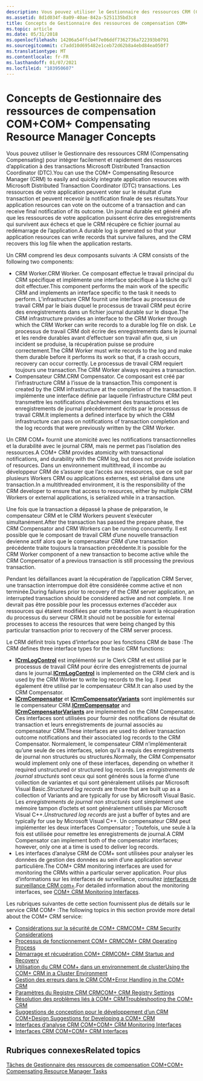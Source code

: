 ```yaml
---
description: Vous pouvez utiliser le Gestionnaire des ressources CRM (Compensating Compensating) pour intégrer facilement et rapidement des ressources d’application à des transactions Microsoft Distributed Transaction Coordinator (DTC).
ms.assetid: 8d1d034f-8a09-40ae-842a-5251135bd3c8
title: Concepts de Gestionnaire des ressources de compensation COM+
ms.topic: article
ms.date: 05/31/2018
ms.openlocfilehash: 14206a54ffcb4f7e06ddf7362736a722393b0791
ms.sourcegitcommit: c7add10d695482e1ceb72d62b8a4ebd84ea050f7
ms.translationtype: MT
ms.contentlocale: fr-FR
ms.lasthandoff: 01/07/2021
ms.locfileid: "103950607"
---
```

# <a name="com-compensating-resource-manager-concepts"></a><span data-ttu-id="516e6-103">Concepts de Gestionnaire des ressources de compensation COM+</span><span class="sxs-lookup"><span data-stu-id="516e6-103">COM+ Compensating Resource Manager Concepts</span></span>

<span data-ttu-id="516e6-104">Vous pouvez utiliser le Gestionnaire des ressources CRM (Compensating Compensating) pour intégrer facilement et rapidement des ressources d’application à des transactions Microsoft Distributed Transaction Coordinator (DTC).</span><span class="sxs-lookup"><span data-stu-id="516e6-104">You can use the COM+ Compensating Resource Manager (CRM) to easily and quickly integrate application resources with Microsoft Distributed Transaction Coordinator (DTC) transactions.</span></span> <span data-ttu-id="516e6-105">Les ressources de votre application peuvent voter sur le résultat d’une transaction et peuvent recevoir la notification finale de ses résultats.</span><span class="sxs-lookup"><span data-stu-id="516e6-105">Your application resources can vote on the outcome of a transaction and can receive final notification of its outcome.</span></span> <span data-ttu-id="516e6-106">Un journal durable est généré afin que les ressources de votre application puissent écrire des enregistrements qui survivent aux échecs et que le CRM récupère ce fichier journal au redémarrage de l’application.</span><span class="sxs-lookup"><span data-stu-id="516e6-106">A durable log is generated so that your application resources can write records that survive failures, and the CRM recovers this log file when the application restarts.</span></span>

<span data-ttu-id="516e6-107">Un CRM comprend les deux composants suivants :</span><span class="sxs-lookup"><span data-stu-id="516e6-107">A CRM consists of the following two components:</span></span>

-   <span data-ttu-id="516e6-108">CRM Worker.</span><span class="sxs-lookup"><span data-stu-id="516e6-108">CRM Worker.</span></span> <span data-ttu-id="516e6-109">Ce composant effectue le travail principal du CRM spécifique et implémente une interface spécifique à la tâche qu’il doit effectuer.</span><span class="sxs-lookup"><span data-stu-id="516e6-109">This component performs the main work of the specific CRM and implements an interface specific to the task it needs to perform.</span></span> <span data-ttu-id="516e6-110">L’infrastructure CRM fournit une interface au processus de travail CRM par le biais duquel le processus de travail CRM peut écrire des enregistrements dans un fichier journal durable sur le disque.</span><span class="sxs-lookup"><span data-stu-id="516e6-110">The CRM infrastructure provides an interface to the CRM Worker through which the CRM Worker can write records to a durable log file on disk.</span></span> <span data-ttu-id="516e6-111">Le processus de travail CRM doit écrire des enregistrements dans le journal et les rendre durables avant d’effectuer son travail afin que, si un incident se produise, la récupération puisse se produire correctement.</span><span class="sxs-lookup"><span data-stu-id="516e6-111">The CRM Worker must write records to the log and make them durable before it performs its work so that, if a crash occurs, recovery can occur correctly.</span></span> <span data-ttu-id="516e6-112">Le processus de travail CRM requiert toujours une transaction.</span><span class="sxs-lookup"><span data-stu-id="516e6-112">The CRM Worker always requires a transaction.</span></span>
-   <span data-ttu-id="516e6-113">Compensateur CRM.</span><span class="sxs-lookup"><span data-stu-id="516e6-113">CRM Compensator.</span></span> <span data-ttu-id="516e6-114">Ce composant est créé par l’infrastructure CRM à l’issue de la transaction.</span><span class="sxs-lookup"><span data-stu-id="516e6-114">This component is created by the CRM infrastructure at the completion of the transaction.</span></span> <span data-ttu-id="516e6-115">Il implémente une interface définie par laquelle l’infrastructure CRM peut transmettre les notifications d’achèvement des transactions et les enregistrements de journal précédemment écrits par le processus de travail CRM.</span><span class="sxs-lookup"><span data-stu-id="516e6-115">It implements a defined interface by which the CRM infrastructure can pass on notifications of transaction completion and the log records that were previously written by the CRM Worker.</span></span>

<span data-ttu-id="516e6-116">Un CRM COM+ fournit une atomicité avec les notifications transactionnelles et la durabilité avec le journal CRM, mais ne permet pas l’isolation des ressources.</span><span class="sxs-lookup"><span data-stu-id="516e6-116">A COM+ CRM provides atomicity with transactional notifications, and durability with the CRM log, but does not provide isolation of resources.</span></span> <span data-ttu-id="516e6-117">Dans un environnement multithread, il incombe au développeur CRM de s’assurer que l’accès aux ressources, que ce soit par plusieurs Workers CRM ou applications externes, est sérialisé dans une transaction.</span><span class="sxs-lookup"><span data-stu-id="516e6-117">In a multithreaded environment, it is the responsibility of the CRM developer to ensure that access to resources, either by multiple CRM Workers or external applications, is serialized while in a transaction.</span></span>

<span data-ttu-id="516e6-118">Une fois que la transaction a dépassé la phase de préparation, le compensateur CRM et le CRM Workers peuvent s’exécuter simultanément.</span><span class="sxs-lookup"><span data-stu-id="516e6-118">After the transaction has passed the prepare phase, the CRM Compensator and CRM Workers can be running concurrently.</span></span> <span data-ttu-id="516e6-119">Il est possible que le composant de travail CRM d’une nouvelle transaction devienne actif alors que le compensateur CRM d’une transaction précédente traite toujours la transaction précédente.</span><span class="sxs-lookup"><span data-stu-id="516e6-119">It is possible for the CRM Worker component of a new transaction to become active while the CRM Compensator of a previous transaction is still processing the previous transaction.</span></span>

<span data-ttu-id="516e6-120">Pendant les défaillances avant la récupération de l’application CRM Server, une transaction interrompue doit être considérée comme active et non terminée.</span><span class="sxs-lookup"><span data-stu-id="516e6-120">During failures prior to recovery of the CRM server application, an interrupted transaction should be considered active and not complete.</span></span> <span data-ttu-id="516e6-121">Il ne devrait pas être possible pour les processus externes d’accéder aux ressources qui étaient modifiées par cette transaction avant la récupération du processus du serveur CRM.</span><span class="sxs-lookup"><span data-stu-id="516e6-121">It should not be possible for external processes to access the resources that were being changed by this particular transaction prior to recovery of the CRM server process.</span></span>

<span data-ttu-id="516e6-122">Le CRM définit trois types d’interface pour les fonctions CRM de base :</span><span class="sxs-lookup"><span data-stu-id="516e6-122">The CRM defines three interface types for the basic CRM functions:</span></span>

-   <span data-ttu-id="516e6-123">[**ICrmLogControl**](/windows/desktop/api/ComSvcs/nn-comsvcs-icrmlogcontrol) est implémenté sur le Clerk CRM et est utilisé par le processus de travail CRM pour écrire des enregistrements de journal dans le journal.</span><span class="sxs-lookup"><span data-stu-id="516e6-123">[**ICrmLogControl**](/windows/desktop/api/ComSvcs/nn-comsvcs-icrmlogcontrol) is implemented on the CRM clerk and is used by the CRM Worker to write log records to the log.</span></span> <span data-ttu-id="516e6-124">Il peut également être utilisé par le compensateur CRM.</span><span class="sxs-lookup"><span data-stu-id="516e6-124">It can also used by the CRM Compensator.</span></span>
-   <span data-ttu-id="516e6-125">[**ICrmCompensator**](/windows/desktop/api/ComSvcs/nn-comsvcs-icrmcompensator) et [**ICrmCompensatorVariants**](/windows/desktop/api/ComSvcs/nn-comsvcs-icrmcompensatorvariants) sont implémentés sur le compensateur CRM.</span><span class="sxs-lookup"><span data-stu-id="516e6-125">[**ICrmCompensator**](/windows/desktop/api/ComSvcs/nn-comsvcs-icrmcompensator) and [**ICrmCompensatorVariants**](/windows/desktop/api/ComSvcs/nn-comsvcs-icrmcompensatorvariants) are implemented on the CRM Compensator.</span></span> <span data-ttu-id="516e6-126">Ces interfaces sont utilisées pour fournir des notifications de résultat de transaction et leurs enregistrements de journal associés au compensateur CRM.</span><span class="sxs-lookup"><span data-stu-id="516e6-126">These interfaces are used to deliver transaction outcome notifications and their associated log records to the CRM Compensator.</span></span> <span data-ttu-id="516e6-127">Normalement, le compensateur CRM n’implémenterait qu’une seule de ces interfaces, selon qu’il a requis des enregistrements de journal non structurés ou structurés.</span><span class="sxs-lookup"><span data-stu-id="516e6-127">Normally, the CRM Compensator would implement only one of these interfaces, depending on whether it required unstructured or structured log records.</span></span> <span data-ttu-id="516e6-128">Les *enregistrements de journal structurés* sont ceux qui sont générés sous la forme d’une collection de variantes et qui sont généralement utilisés par Microsoft Visual Basic.</span><span class="sxs-lookup"><span data-stu-id="516e6-128">*Structured log records* are those that are built up as a collection of Variants and are typically for use by Microsoft Visual Basic.</span></span> <span data-ttu-id="516e6-129">Les *enregistrements de journal non structurés* sont simplement une mémoire tampon d’octets et sont généralement utilisés par Microsoft Visual C++.</span><span class="sxs-lookup"><span data-stu-id="516e6-129">*Unstructured log records* are just a buffer of bytes and are typically for use by Microsoft Visual C++.</span></span> <span data-ttu-id="516e6-130">Un compensateur CRM peut implémenter les deux interfaces Compensator ; Toutefois, une seule à la fois est utilisée pour remettre les enregistrements de journal.</span><span class="sxs-lookup"><span data-stu-id="516e6-130">A CRM Compensator can implement both of the compensator interfaces; however, only one at a time is used to deliver log records.</span></span>
-   <span data-ttu-id="516e6-131">Les interfaces d’analyse CRM de COM+ sont utilisées pour analyser les données de gestion des données au sein d’une application serveur particulière.</span><span class="sxs-lookup"><span data-stu-id="516e6-131">The COM+ CRM monitoring interfaces are used for monitoring the CRMs within a particular server application.</span></span> <span data-ttu-id="516e6-132">Pour plus d’informations sur les interfaces de surveillance, consultez [interfaces de surveillance CRM com+](com--crm-monitoring-interfaces.md).</span><span class="sxs-lookup"><span data-stu-id="516e6-132">For detailed information about the monitoring interfaces, see [COM+ CRM Monitoring Interfaces](com--crm-monitoring-interfaces.md).</span></span>

<span data-ttu-id="516e6-133">Les rubriques suivantes de cette section fournissent plus de détails sur le service CRM COM+ :</span><span class="sxs-lookup"><span data-stu-id="516e6-133">The following topics in this section provide more detail about the COM+ CRM service:</span></span>

-   [<span data-ttu-id="516e6-134">Considérations sur la sécurité de COM+ CRM</span><span class="sxs-lookup"><span data-stu-id="516e6-134">COM+ CRM Security Considerations</span></span>](com--crm-security-considerations.md)
-   [<span data-ttu-id="516e6-135">Processus de fonctionnement COM+ CRM</span><span class="sxs-lookup"><span data-stu-id="516e6-135">COM+ CRM Operating Process</span></span>](com--crm-operating-process.md)
-   [<span data-ttu-id="516e6-136">Démarrage et récupération COM+ CRM</span><span class="sxs-lookup"><span data-stu-id="516e6-136">COM+ CRM Startup and Recovery</span></span>](com--crm-startup-and-recovery.md)
-   [<span data-ttu-id="516e6-137">Utilisation du CRM COM+ dans un environnement de cluster</span><span class="sxs-lookup"><span data-stu-id="516e6-137">Using the COM+ CRM in a Cluster Environment</span></span>](using-the-com--crm-in-a-cluster-environment.md)
-   [<span data-ttu-id="516e6-138">Gestion des erreurs dans le CRM COM+</span><span class="sxs-lookup"><span data-stu-id="516e6-138">Error Handling in the COM+ CRM</span></span>](error-handling-in-the-com--crm.md)
-   [<span data-ttu-id="516e6-139">Paramètres du Registre CRM CRM</span><span class="sxs-lookup"><span data-stu-id="516e6-139">COM+ CRM Registry Settings</span></span>](com--crm-registry-settings.md)
-   [<span data-ttu-id="516e6-140">Résolution des problèmes liés à COM+ CRM</span><span class="sxs-lookup"><span data-stu-id="516e6-140">Troubleshooting the COM+ CRM</span></span>](troubleshooting-the-com--crm.md)
-   [<span data-ttu-id="516e6-141">Suggestions de conception pour le développement d’un CRM COM+</span><span class="sxs-lookup"><span data-stu-id="516e6-141">Design Suggestions for Developing a COM+ CRM</span></span>](design-suggestions-for-developing-a-com--crm.md)
-   [<span data-ttu-id="516e6-142">Interfaces d’analyse CRM COM+</span><span class="sxs-lookup"><span data-stu-id="516e6-142">COM+ CRM Monitoring Interfaces</span></span>](com--crm-monitoring-interfaces.md)
-   [<span data-ttu-id="516e6-143">Interfaces CRM COM+</span><span class="sxs-lookup"><span data-stu-id="516e6-143">COM+ CRM Interfaces</span></span>](com--crm-interfaces.md)

## <a name="related-topics"></a><span data-ttu-id="516e6-144">Rubriques connexes</span><span class="sxs-lookup"><span data-stu-id="516e6-144">Related topics</span></span>

<dl> <dt>

[<span data-ttu-id="516e6-145">Tâches de Gestionnaire des ressources de compensation COM+</span><span class="sxs-lookup"><span data-stu-id="516e6-145">COM+ Compensating Resource Manager Tasks</span></span>](com--compensating-resource-manager-tasks.md)
</dt> </dl>

 

 



